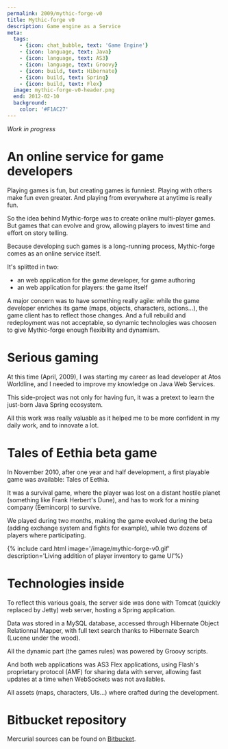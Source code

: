 ```yaml
---
permalink: 2009/mythic-forge-v0
title: Mythic-forge v0
description: Game engine as a Service
meta:
  tags: 
    - {icon: chat_bubble, text: 'Game Engine'}
    - {icon: language, text: Java}
    - {icon: language, text: AS3}
    - {icon: language, text: Groovy}
    - {icon: build, text: Hibernate}
    - {icon: build, text: Spring}
    - {icon: build, text: Flex}
  image: mythic-forge-v0-header.png
  end: 2012-02-10
  background:
    color: '#F1AC27'
---
```


*Work in progress*

# An online service for game developers

Playing games is fun, but creating games is funniest.
Playing with others make fun even greater. And playing from everywhere at anytime is really fun.

So the idea behind Mythic-forge was to create online multi-player games.
But games that can evolve and grow, allowing players to invest time and effort on story telling. 

Because developing such games is a long-running process, Mythic-forge comes as an online service itself.

It's splitted in two:
- an web application for the game developer, for game authoring
- an web application for players: the game itself

A major concern was to have something really agile: while the game developer enriches its game (maps, objects, characters, actions...), the game client has to reflect those changes.
And a full rebuild and redeployment was not acceptable, so dynamic technologies was choosen to give Mythic-forge enough flexibility and dynamism.

# Serious gaming

At this time (April, 2009), I was starting my career as lead developer at Atos Worldline, and I needed to improve my knowledge on Java Web Services.

This side-project was not only for having fun, it was a pretext to learn the just-born Java Spring ecosystem.

All this work was really valuable as it helped me to be more confident in my daily work, and to innovate a lot. 

# Tales of Eethia beta game

In November 2010, after one year and half development, a first playable game was available: Tales of Eethia.

It was a survival game, where the player was lost on a distant hostile planet (something like Frank Herbert's Dune), and has to work for a mining company (Eemincorp) to survive.

We played during two months, making the game evolved during the beta (adding exchange system and fights for example), while two dozens of players where participating.  

{% include card.html image='/image/mythic-forge-v0.gif' description='Living addition of player inventory to game UI'%}

# Technologies inside

To reflect this various goals, the server side was done with Tomcat (quickly replaced by Jetty) web server, hosting a Spring application.

Data was stored in a MySQL database, accessed through Hibernate Object Relationnal Mapper, with full text search thanks to Hibernate Search (Lucene under the wood).

All the dynamic part (the games rules) was powered by Groovy scripts.

And both web applications was AS3 Flex applications, using Flash's proprietary protocol (AMF) for sharing data with server, allowing fast updates at a time when WebSockets was not availables.

All assets (maps, characters, UIs...) where crafted during the development.  
  
# Bitbucket repository

Mercurial sources can be found on [Bitbucket][1].

[1]: https://bitbucket.org/feugy/mythic-forge
